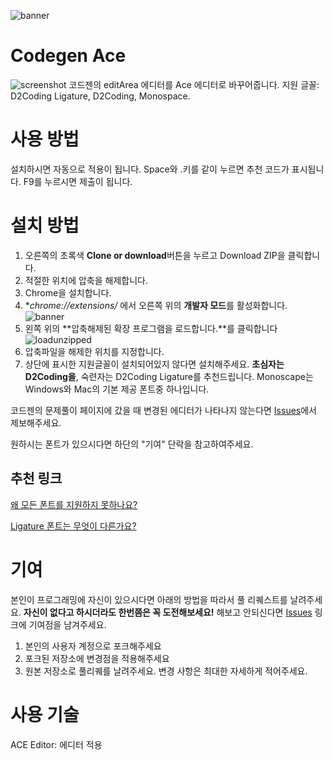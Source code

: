 ![banner](https://i.imgur.com/IdJjfSD.png)
# Codegen Ace
![screenshot](https://i.imgur.com/q9AnYwE.png)
코드젠의 editArea 에디터를 Ace 에디터로 바꾸어줍니다. 지원 글꼴: D2Coding Ligature, D2Coding, Monospace.
# 사용 방법
설치하시면 자동으로 적용이 됩니다.
Space와 .키를 같이 누르면 추천 코드가 표시됩니다.
F9를 누르시면 제출이 됩니다.

# 설치 방법
1. 오른쪽의 초록색 **Clone or download**버튼을 누르고 Download ZIP을 클릭합니다.
2. 적절한 위치에 압축을 해제합니다.
3. Chrome을 설치합니다.
4. **chrome://extensions/* 에서 오른쪽 위의 **개발자 모드**를 활성화합니다.
![banner](https://i.imgur.com/xOTbIts.png)
5. 왼쪽 위의 **압축해제된 확장 프로그램을 로드합니다.**를 클릭합니다
![loadunzipped](https://i.imgur.com/FdS8gwf.png)
6. 압축파일을 해제한 위치를 지정합니다.
7. 상단에 표시한 지원글꼴이 설치되어있지 않다면 설치해주세요. **초심자는 D2Coding을**, 숙련자는 D2Coding Ligature를 추천드립니다. Monoscape는 Windows와 Mac의 기본 제공 폰트중 하나입니다.

코드젠의 문제풀이 페이지에 갔을 때 변경된 에디터가 나타나지 않는다면 [Issues](https://github.com/DIMI19WP/codegen-ace/issues)에서 제보해주세요.

원하시는 폰트가 있으시다면 하단의 "기여" 단락을 참고하여주세요.

## 추천 링크
[왜 모든 폰트를 지원하지 못하나요?](https://1boon.kakao.com/bloter/296920)

[Ligature 폰트는 무엇이 다른가요?](https://dschci.tistory.com/107)

# 기여
본인이 프로그래밍에 자신이 있으시다면 아래의 방법을 따라서 풀 리퀘스트를 날려주세요. **자신이 없다고 하시더라도 한번쯤은 꼭 도전해보세요!** 해보고 안되신다면 [Issues](https://github.com/DIMI19WP/codegen-ace/issues) 링크에 기여점을 남겨주세요.

1. 본인의 사용자 계정으로 포크해주세요
2. 포크된 저장소에 변경점을 적용해주세요
3. 원본 저장소로 풀리퀘를 날려주세요. 변경 사항은 최대한 자세하게 적어주세요.

# 사용 기술
ACE Editor: 에디터 적용
